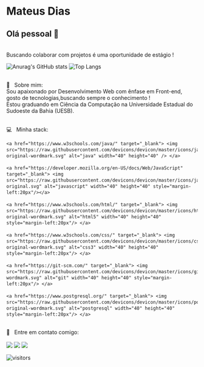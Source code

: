 # Mateus Dias

## Olá pessoal 👋

<br/>Buscando colaborar com projetos é uma oportunidade de estágio !

![Anurag's GitHub stats](https://github-readme-stats.vercel.app/api?username=teteuds&show_icons=true&theme=dracula) 
![Top Langs](https://github-readme-stats.vercel.app/api/top-langs/?username=teteuds&layout=compact&theme=dracula)

<br/> 💬  &nbsp; Sobre mim:
<br/> Sou apaixonado por Desenvolvimento Web com ênfase em Front-end, gosto de tecnologias,buscando sempre o conhecimento !
<br/> Estou graduando em Ciência da Computação na Universidade Estadual do Sudoeste da Bahia (UESB).


<br/> :computer: &nbsp; Minha stack:

<div style="display: inline_block">
    
    <a href="https://www.w3schools.com/java/" target="_blank"> <img src="https://raw.githubusercontent.com/devicons/devicon/master/icons/java/java-original-wordmark.svg" alt="java" width="40" height="40" /> </a> 
    
    <a href="https://developer.mozilla.org/en-US/docs/Web/JavaScript" target="_blank"> <img src="https://raw.githubusercontent.com/devicons/devicon/master/icons/javascript/javascript-original.svg" alt="javascript" width="40" height="40" style="margin-left:20px"/></a>
    
    <a href="https://www.w3schools.com/html/" target="_blank"> <img src="https://raw.githubusercontent.com/devicons/devicon/master/icons/html5/html5-original-wordmark.svg" alt="html5" width="40" height="40" style="margin-left:20px"/> </a> 
    
    <a href="https://www.w3schools.com/css/" target="_blank"> <img src="https://raw.githubusercontent.com/devicons/devicon/master/icons/css3/css3-original-wordmark.svg" alt="css3" width="40" height="40" style="margin-left:20px"/> </a>
    
    <a href="https://git-scm.com/" target="_blank"> <img src="https://raw.githubusercontent.com/devicons/devicon/master/icons/git/git-wordmark.svg" alt="git" width="40" height="40" style="margin-left:20px"/> </a>
    
    <a href="https://www.postgresql.org/" target="_blank"> <img src="https://raw.githubusercontent.com/devicons/devicon/master/icons/postgresql/postgresql-original-wordmark.svg" alt="postgresql" width="40" height="40" style="margin-left:20px"/> </a>
    
</div>


<br/> :email: &nbsp; Entre em contato comigo: 
<br/>
<br/>
[<img src="https://img.shields.io/badge/linkedin-%230077B5.svg?&style=for-the-badge&logo=linkedin&logoColor=white" />](https://www.linkedin.com/in/mateusdias1/)
[<img src="https://img.shields.io/badge/-gmail-2EC866?style=for-the-badge&logo=Gmail&logoColor=white" />](mailto:teu.dias00@gmail.com)
[<img src = "https://img.shields.io/badge/instagram-%23E4405F.svg?&style=for-the-badge&logo=instagram&logoColor=white">](https://www.instagram.com/teteuds/)

![visitors](https://visitor-badge.glitch.me/badge?page_id=${teteuds}.${https://github.com/teteuds/teteuds.git)

